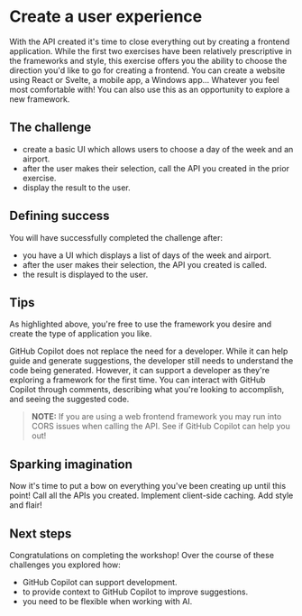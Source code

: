 # Create a user experience

With the API created it's time to close everything out by creating a frontend application. While the first two exercises have been relatively prescriptive in the frameworks and style, this exercise offers you the ability to choose the direction you'd like to go for creating a frontend. You can create a website using React or Svelte, a mobile app, a Windows app... Whatever you feel most comfortable with! You can also use this as an opportunity to explore a new framework.

## The challenge
- create a basic UI which allows users to choose a day of the week and an airport.
- after the user makes their selection, call the API you created in the prior exercise.
- display the result to the user.

## Defining success

You will have successfully completed the challenge after:

- you have a UI which displays a list of days of the week and airport.
- after the user makes their selection, the API you created is called.
- the result is displayed to the user.

## Tips

As highlighted above, you're free to use the framework you desire and create the type of application you like.

GitHub Copilot does not replace the need for a developer. While it can help guide and generate suggestions, the developer still needs to understand the code being generated. However, it can support a developer as they're exploring a framework for the first time. You can interact with GitHub Copilot through comments, describing what you're looking to accomplish, and seeing the suggested code.

> **NOTE:** If you are using a web frontend framework you may run into CORS issues when calling the API. See if GitHub Copilot can help you out!

## Sparking imagination

Now it's time to put a bow on everything you've been creating up until this point! Call all the APIs you created. Implement client-side caching. Add style and flair!

## Next steps

Congratulations on completing the workshop! Over the course of these challenges you explored how:

- GitHub Copilot can support development.
- to provide context to GitHub Copilot to improve suggestions.
- you need to be flexible when working with AI.
